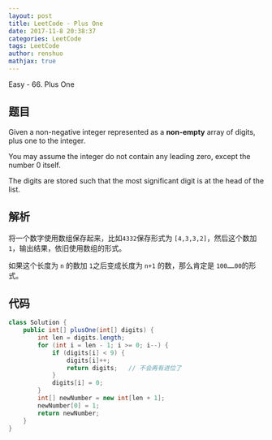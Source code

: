 ```yaml
---
layout: post
title: LeetCode - Plus One
date: 2017-11-8 20:38:37
categories: LeetCode
tags: LeetCode
author: renshuo
mathjax: true
---
```


Easy - 66. Plus One

<!--more-->

## 题目

Given a non-negative integer represented as a **non-empty** array of digits, plus one to the integer.

You may assume the integer do not contain any leading zero, except the number 0 itself.

The digits are stored such that the most significant digit is at the head of the list.

## 解析

将一个数字使用数组保存起来，比如`4332`保存形式为 `[4,3,3,2]`，然后这个数加`1`，输出结果，依旧使用数组的形式。

如果这个长度为 `n` 的数加 `1`之后变成长度为 `n+1` 的数，那么肯定是 `100……00`的形式。

## 代码

``` java
class Solution {
    public int[] plusOne(int[] digits) {
        int len = digits.length;
        for (int i = len - 1; i >= 0; i--) {
            if (digits[i] < 9) {
                digits[i]++;
                return digits;   // 不会再有进位了
            }
            digits[i] = 0;
        }
        int[] newNumber = new int[len + 1];
        newNumber[0] = 1;
        return newNumber;
    }
}
```